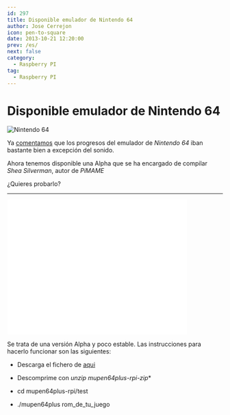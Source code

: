 ```yaml
---
id: 297
title: Disponible emulador de Nintendo 64
author: Jose Cerrejon
icon: pen-to-square
date: 2013-10-21 12:20:00
prev: /es/
next: false
category:
  - Raspberry PI
tag:
  - Raspberry PI
---
```


# Disponible emulador de Nintendo 64

![Nintendo 64](/images/N64.jpg)

Ya [comentamos](/post.php?id=285) que los progresos del emulador de *Nintendo 64* iban bastante bien a excepción del sonido. 

Ahora tenemos disponible una Alpha que se ha encargado de compilar *Shea Silverman*, autor de *PiMAME*

¿Quieres probarlo?

- - -
<iframe width="420" height="315" src="//www.youtube.com/embed/uMEhhIQqWJI" frameborder="0" allowfullscreen></iframe>

Se trata de una versión Alpha y poco estable. Las instrucciones para hacerlo funcionar son las siguientes:

* Descarga el fichero de [aqui](http://sheasilverman.com/rpi/raspbian/mupen64plus-rpi.zip)

* Descomprime con *unzip mupen64plus-rpi-zip**

* cd mupen64plus-rpi/test

* ./mupen64plus rom_de_tu_juego
